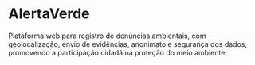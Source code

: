 # AlertaVerde
Plataforma web para registro de denúncias ambientais, com geolocalização, envio de evidências, anonimato e segurança dos dados, promovendo a participação cidadã na proteção do meio ambiente.
